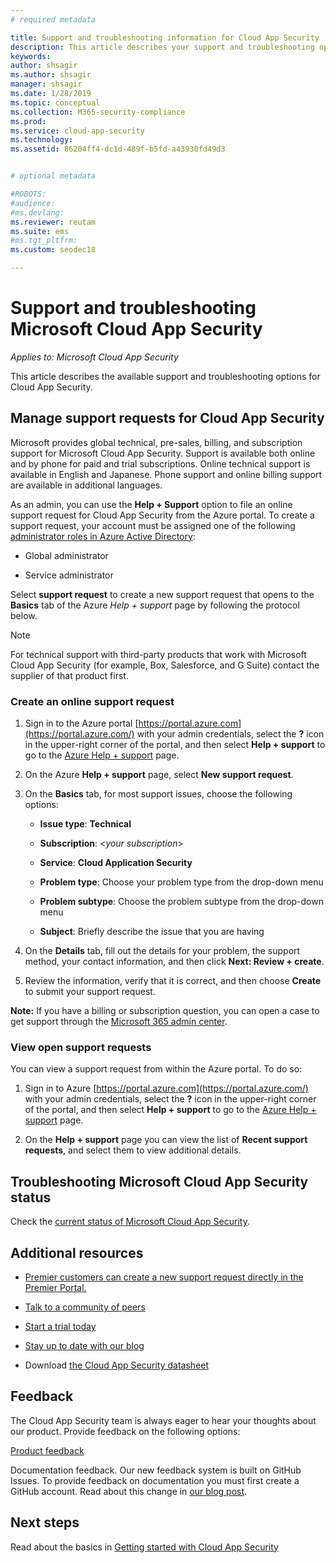 ```yaml
---
# required metadata

title: Support and troubleshooting information for Cloud App Security
description: This article describes your support and troubleshooting options for Microsoft Cloud App Security 
keywords:
author: shsagir
ms.author: shsagir
manager: shsagir
ms.date: 1/28/2019
ms.topic: conceptual
ms.collection: M365-security-compliance
ms.prod:
ms.service: cloud-app-security
ms.technology:
ms.assetid: 86204ff4-dc1d-489f-b5fd-a43930fd49d3


# optional metadata

#ROBOTS:
#audience:
#ms.devlang:
ms.reviewer: reutam
ms.suite: ems
#ms.tgt_pltfrm:
ms.custom: seodec18

---
```

# Support and troubleshooting Microsoft Cloud App Security

*Applies to: Microsoft Cloud App Security*

This article describes the available support and troubleshooting options for Cloud App Security.

## Manage support requests for Cloud App Security

Microsoft provides global technical, pre-sales, billing, and subscription support for Microsoft Cloud App Security. Support is available both online and by phone for paid and trial subscriptions. Online technical support is available in English and Japanese. Phone support and online billing support are available
in additional languages.

As an admin, you can use the **Help + Support** option to file an online support request for Cloud App Security from the Azure portal. To create a support request, your account must be assigned one of the following [administrator roles in Azure Active Directory](https://docs.microsoft.com/azure/active-directory/active-directory-assign-admin-roles-azure-portal):

-   Global administrator

-   Service administrator

Select **support request** to create a new support request that opens to the **Basics** tab of the Azure *Help + support* page by following the protocol below.

>[!NOTE]
> For technical support with third-party products that work with Microsoft Cloud App Security (for example, Box, Salesforce, and G Suite) contact the supplier of that product first.


### Create an online support request

1.  Sign in to the Azure portal [https://portal.azure.com](https://portal.azure.com/) with your admin
    credentials, select the **?** icon in the upper-right corner of the portal, and then select **Help + support** to go to the [Azure Help + support](https://ms.portal.azure.com/#blade/Microsoft_Azure_Support/HelpAndSupportBlade/overview) page.

2.  On the Azure **Help + support** page, select **New support request**.

3.  On the **Basics** tab, for most support issues, choose the following options:

    -   **Issue type**: **Technical**

    -   **Subscription**: \<*your subscription*\>

    -   **Service**: **Cloud Application Security**

    -   **Problem type**: Choose your problem type from the drop-down menu

    -   **Problem subtype**: Choose the problem subtype from the drop-down menu

    -   **Subject**: Briefly describe the issue that you are having

4.  On the **Details** tab, fill out the details for your problem, the support method, your contact information, and then click **Next: Review + create**.

5.  Review the information, verify that it is correct, and then choose **Create** to submit your support request.

**Note:** If you have a billing or subscription question, you can open a case to get support through the [Microsoft 365 admin center](https://admin.microsoft.com/Support/SupportEntry.aspx).

### View open support requests

You can view a support request from within the Azure portal. To do so:

1.  Sign in to Azure [https://portal.azure.com](https://portal.azure.com/) with your admin credentials, select the **?** icon in the upper-right corner of the portal, and then select **Help + support** to go to the [Azure Help + support](https://ms.portal.azure.com/#blade/Microsoft_Azure_Support/HelpAndSupportBlade/overview) page.

2.  On the **Help + support** page you can view the list of **Recent support requests**, and select them to view additional details.

## Troubleshooting Microsoft Cloud App Security status

Check the [current status of Microsoft Cloud App Security](https://status.cloudappsecurity.com/).


## Additional resources

- [Premier customers can create a new support request directly in the Premier Portal.](https://premier.microsoft.com/)

-  [Talk to a community of peers](https://techcommunity.microsoft.com/t5/Microsoft-Cloud-App-Security/bd-p/MicrosoftCloudAppSecurity)

-   [Start a trial today](https://signup.microsoft.com/Signup?OfferId=757c4c34-d589-46e4-9579-120bba5c92ed&ali=1)

-   [Stay up to date with our blog](https://techcommunity.microsoft.com/t5/Enterprise-Mobility-Security/bg-p/enterprisemobilityandsecurity/label-name/Microsoft%20Cloud%20App%20Security)

-   Download [the Cloud App Security datasheet](http://download.microsoft.com/download/E/F/E/EFE908F8-7EDB-4244-8039-67BA574186CC/Microsoft_Cloud_App_Security_eBook.pdf)

## Feedback

The Cloud App Security team is always eager to hear your thoughts about our product. Provide feedback on the following options:

[Product feedback](https://microsoftsecurity.uservoice.com/forums/905161-cloud-app-security) 

Documentation feedback. Our new feedback system is built on GitHub Issues. To provide feedback on documentation you must first create a GitHub account. Read about this change in [our blog post](https://docs.microsoft.com/teamblog/a-new-feedback-system-is-coming-to-docs).



## Next steps 

Read about the basics in [Getting started with Cloud App Security](getting-started-with-cloud-app-security.md) 
